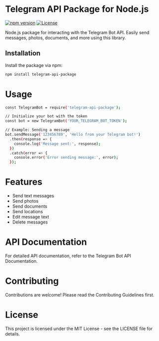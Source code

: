 # Telegram API Package for Node.js

[![npm version](https://badge.fury.io/js/telegram-api-package.svg)](https://badge.fury.io/js/telegram-api-package)
[![License](https://img.shields.io/badge/license-MIT-blue.svg)](https://opensource.org/licenses/MIT)

Node.js package for interacting with the Telegram Bot API. Easily send messages, photos, documents, and more using this library.

## Installation

Install the package via npm:

```bash
npm install telegram-api-package
```

# Usage

```bash
const TelegramBot = require('telegram-api-package');

// Initialize your bot with the token
const bot = new TelegramBot('YOUR_TELEGRAM_BOT_TOKEN');

// Example: Sending a message
bot.sendMessage('123456789', 'Hello from your Telegram bot!')
  .then(response => {
    console.log('Message sent:', response);
  })
  .catch(error => {
    console.error('Error sending message:', error);
  });
```
# Features

-   Send text messages
-   Send photos
-   Send documents
-   Send locations
-   Edit message text
-   Delete messages


# API Documentation

For detailed API documentation, refer to the Telegram Bot API Documentation.

# Contributing

Contributions are welcome! Please read the Contributing Guidelines first.

# License

This project is licensed under the MIT License - see the LICENSE file for details.